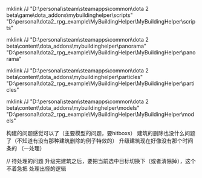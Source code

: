 mklink /J "D:\personal\steam\steamapps\common\dota 2 beta\game\dota_addons\mybuildinghelper\scripts" "D:\personal\dota2_rpg_example\MyBuildingHelper\MyBuildingHelper\scripts"


mklink /J "D:\personal\steam\steamapps\common\dota 2 beta\content\dota_addons\mybuildinghelper\panorama" "D:\personal\dota2_rpg_example\MyBuildingHelper\MyBuildingHelper\panorama"

mklink /J "D:\personal\steam\steamapps\common\dota 2 beta\content\dota_addons\mybuildinghelper\particles" "D:\personal\dota2_rpg_example\MyBuildingHelper\MyBuildingHelper\particles"

mklink /J "D:\personal\steam\steamapps\common\dota 2 beta\content\dota_addons\mybuildinghelper\models" "D:\personal\dota2_rpg_example\MyBuildingHelper\MyBuildingHelper\models"


构建的问题感觉可以了（主要模型的问题，要hitboxs）
建筑的删除也没什么问题了（不知道有没有那种建筑删除的例子特效的）
升级建筑现在好像没有那个时间条的 （一处理）

// 待处理的问题
升级完建筑之后，要把当前选中目标切换下（或者清除掉），这个不着急把
处理出怪的逻辑